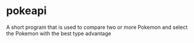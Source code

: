 # pokeapi
A short program that is used to compare two or more Pokemon and select the Pokemon with the best type advantage
